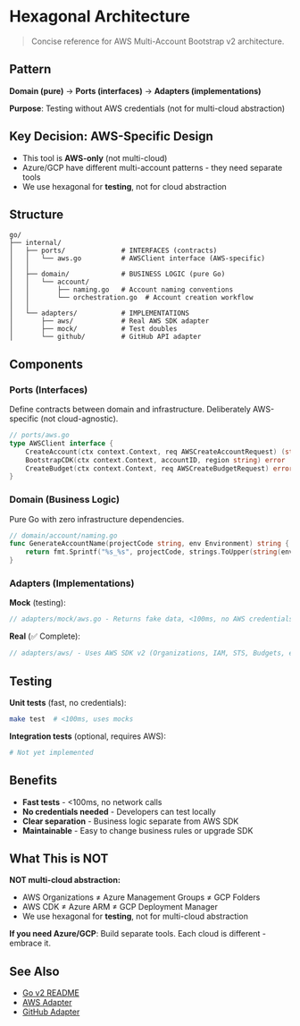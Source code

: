 # Hexagonal Architecture

> Concise reference for AWS Multi-Account Bootstrap v2 architecture.

## Pattern

**Domain (pure)** → **Ports (interfaces)** → **Adapters (implementations)**

**Purpose**: Testing without AWS credentials (not for multi-cloud abstraction)

## Key Decision: AWS-Specific Design

- This tool is **AWS-only** (not multi-cloud)
- Azure/GCP have different multi-account patterns - they need separate tools
- We use hexagonal for **testing**, not for cloud abstraction

## Structure

```
go/
├── internal/
│   ├── ports/              # INTERFACES (contracts)
│   │   └── aws.go          # AWSClient interface (AWS-specific)
│   │
│   ├── domain/             # BUSINESS LOGIC (pure Go)
│   │   └── account/
│   │       ├── naming.go   # Account naming conventions
│   │       └── orchestration.go  # Account creation workflow
│   │
│   └── adapters/           # IMPLEMENTATIONS
│       ├── aws/            # Real AWS SDK adapter
│       ├── mock/           # Test doubles
│       └── github/         # GitHub API adapter
```

## Components

### Ports (Interfaces)

Define contracts between domain and infrastructure. Deliberately AWS-specific (not cloud-agnostic).

```go
// ports/aws.go
type AWSClient interface {
    CreateAccount(ctx context.Context, req AWSCreateAccountRequest) (string, error)
    BootstrapCDK(ctx context.Context, accountID, region string) error
    CreateBudget(ctx context.Context, req AWSCreateBudgetRequest) error
}
```

### Domain (Business Logic)

Pure Go with zero infrastructure dependencies.

```go
// domain/account/naming.go
func GenerateAccountName(projectCode string, env Environment) string {
    return fmt.Sprintf("%s_%s", projectCode, strings.ToUpper(string(env)))
}
```

### Adapters (Implementations)

**Mock** (testing):
```go
// adapters/mock/aws.go - Returns fake data, <100ms, no AWS credentials
```

**Real** (✅ Complete):
```go
// adapters/aws/ - Uses AWS SDK v2 (Organizations, IAM, STS, Budgets, etc.)
```

## Testing

**Unit tests** (fast, no credentials):
```bash
make test  # <100ms, uses mocks
```

**Integration tests** (optional, requires AWS):
```bash
# Not yet implemented
```

## Benefits

- **Fast tests** - <100ms, no network calls
- **No credentials needed** - Developers can test locally
- **Clear separation** - Business logic separate from AWS SDK
- **Maintainable** - Easy to change business rules or upgrade SDK

## What This is NOT

**NOT multi-cloud abstraction:**
- AWS Organizations ≠ Azure Management Groups ≠ GCP Folders
- AWS CDK ≠ Azure ARM ≠ GCP Deployment Manager
- We use hexagonal for **testing**, not for multi-cloud abstraction

**If you need Azure/GCP**: Build separate tools. Each cloud is different - embrace it.

## See Also

- [Go v2 README](../../go/README.md)
- [AWS Adapter](../../go/internal/adapters/aws/README.md)
- [GitHub Adapter](../../go/internal/adapters/github/README.md)
